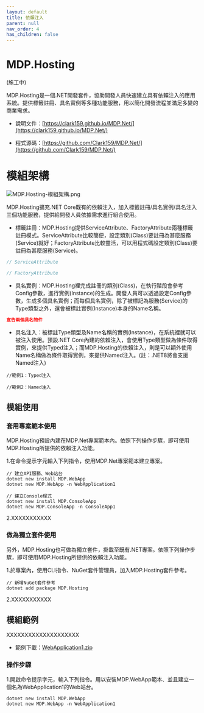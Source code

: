 ```yaml
---
layout: default
title: 依賴注入
parent: null
nav_order: 4
has_children: false
---
```


# MDP.Hosting

(施工中)

MDP.Hosting是一個.NET開發套件，協助開發人員快速建立具有依賴注入的應用系統。提供標籤註冊、具名實例等多種功能服務，用以簡化開發流程並滿足多變的商業需求。

- 說明文件：[https://clark159.github.io/MDP.Net/](https://clark159.github.io/MDP.Net/)

- 程式源碼：[https://github.com/Clark159/MDP.Net/](https://github.com/Clark159/MDP.Net/)


# 模組架構

![MDP.Hosting-模組架構.png](https://clark159.github.io/MDP.Net/依賴注入/MDP.Hosting-模組架構.png)

MDP.Hosting擴充.NET Core既有的依賴注入，加入標籤註冊/具名實例/具名注入三個功能服務，提供給開發人員依據需求進行組合使用。

- 標籤註冊：MDP.Hosting提供ServiceAttribute、FactoryAttribute兩種標籤註冊模式。ServiceAttribute比較簡便，設定類別(Class)要註冊為甚麼服務(Service)就好；FactoryAttribute比較靈活，可以用程式碼設定類別(Class)要註冊為甚麼服務(Service)。

```csharp
// ServiceAttribute

// FactoryAttribute
```

- 具名實例：MDP.Hosting裡完成註冊的類別(Class)，在執行階段會參考Config參數，進行實例(Instance)的生成。開發人員可以透過設定Config參數，生成多個具名實例；而每個具名實例，除了被標記為服務(Service)的Type類型之外，還會被標註實例(Instance)本身的Name名稱。

```json
宣告兩個具名物件
```

- 具名注入：被標註Type類型及Name名稱的實例(Instance)，在系統裡就可以被注入使用。預設.NET Core內建的依賴注入，會使用Type類型做為條件取得實例，來提供Typed注入；而MDP.Hosting的依賴注入，則是可以額外使用Name名稱做為條件取得實例，來提供Named注入。(註：.NET8將會支援Named注入)

```
//範例1：Typed注入

```

```
//範例2：Named注入

```


## 模組使用

### 套用專案範本使用

MDP.Hosting預設內建在MDP.Net專案範本內。依照下列操作步驟，即可使用MDP.Hosting所提供的依賴注入功能。

1.在命令提示字元輸入下列指令，使用MDP.Net專案範本建立專案。
 
```
// 建立API服務、Web站台
dotnet new install MDP.WebApp
dotnet new MDP.WebApp -n WebApplication1

// 建立Console程式
dotnet new install MDP.ConsoleApp
dotnet new MDP.ConsoleApp -n ConsoleApp1
```

2.XXXXXXXXXXX

### 做為獨立套件使用

另外，MDP.Hosting也可做為獨立套件，掛載至既有.NET專案。依照下列操作步驟，即可使用MDP.Hosting所提供的依賴注入功能。

1.於專案內，使用CLI指令、NuGet套件管理員，加入MDP.Hosting套件參考。

```
// 新增NuGet套件參考
dotnet add package MDP.Hosting
```

2.XXXXXXXXXXX


## 模組範例

XXXXXXXXXXXXXXXXXXXX

- 範例下載：[WebApplication1.zip](https://clark159.github.io/MDP.Net/依賴注入/WebApplication1.zip)

### 操作步驟

1.開啟命令提示字元，輸入下列指令。用以安裝MDP.WebApp範本、並且建立一個名為WebApplication1的Web站台。

```
dotnet new install MDP.WebApp
dotnet new MDP.WebApp -n WebApplication1
```
